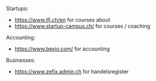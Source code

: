 Startups:
- https://www.ifj.ch/en for courses about  
- https://www.startup-campus.ch/ for courses / coaching

Accounting:
- https://www.bexio.com/ for accounting

Businesses:
- https://www.zefix.admin.ch for handelsregister  